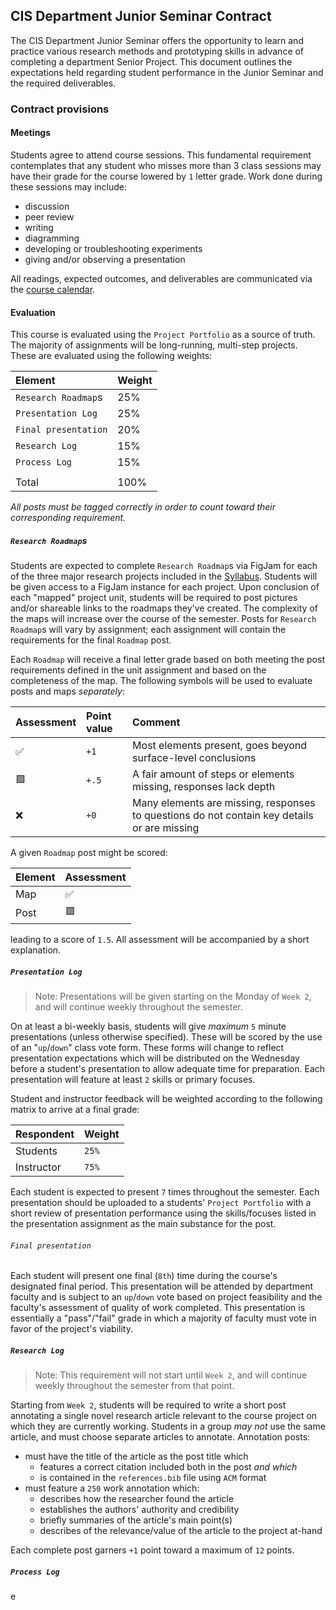 ## CIS Department Junior Seminar Contract

The CIS Department Junior Seminar offers the opportunity to learn and practice various research
methods and prototyping skills in advance of completing a department Senior Project. This document
outlines the expectations held regarding student performance in the Junior Seminar and the required
deliverables.

### Contract provisions

#### Meetings

Students agree to attend course sessions. This fundamental requirement contemplates that any student
who misses more than 3 class sessions may have their grade for the course lowered by `1` letter grade.
Work done during these sessions may include:

* discussion
* peer review
* writing
* diagramming
* developing or troubleshooting experiments
* giving and/or observing a presentation

All readings, expected outcomes, and deliverables are communicated via the [course calendar](https://chompe.rs/580-schedule).

#### Evaluation

This course is evaluated using the `Project Portfolio` as a source of truth. The majority of assignments will be
long-running, multi-step projects. These are evaluated using the following weights:

|Element |Weight |
|:-------|:------|
|`Research Roadmap`s | 25% |
|`Presentation Log`  | 25% |
|`Final presentation`| 20% |
|`Research Log`      | 15% |
|`Process Log`       | 15% |
|                    |     |
|Total               |100% |

_All posts must be tagged correctly in order to count toward their corresponding requirement._

##### `Research Roadmap`s

Students are expected to complete `Research Roadmap`s via FigJam for each of the three major research projects
included in the [Syllabus](README.md). Students will be given access to a FigJam instance for each project. Upon conclusion
of each "mapped" project unit, students will be required to post pictures and/or shareable links to the roadmaps
they've created. The complexity of the maps will increase over the course of the semester. Posts for `Research Roadmap`s will 
vary by assignment; each assignment will contain the requirements for the final `Roadmap` post.

Each `Roadmap` will receive a final letter grade based on both meeting the post requirements defined in the unit assignment
and based on the completeness of the map. The following symbols will be used to evaluate posts and maps _separately_:

|Assessment |Point value | Comment |
|:----------|:-----------|:--------|
|✅        |        `+1` |Most elements present, goes beyond surface-level conclusions |
|🟩        | `+.5`       |A fair amount of steps or elements missing, responses lack depth |
|❌        |   `+0`      |Many elements are missing, responses to questions do not contain key details or are missing |

A given `Roadmap` post might be scored:

|Element | Assessment |
|:-------|:-----------|
|Map     |✅          |
|Post    |🟩          |

leading to a score of `1.5`. All assessment will be accompanied by a short explanation.

##### `Presentation Log`

> Note: Presentations will be given starting on the Monday of `Week 2`, and will continue weekly throughout the semester.

On at least a bi-weekly basis, students will give _maximum_ `5` minute presentations (unless otherwise specified). These will be scored
by the use of an "`up`/`down`" class vote form. These forms will change to reflect presentation expectations which will be distributed on
the Wednesday before a student's presentation to allow adequate time for preparation. Each presentation will feature at least `2` skills
or primary focuses.

Student and instructor feedback will be weighted according to the following matrix to arrive at a final grade:

|Respondent |Weight |
|:----------|:------|
|Students   | `25%` |
|Instructor | `75%` |

Each student is expected to present `7` times throughout the semester. Each presentation should be uploaded to a students' `Project Portfolio`
with a short review of presentation performance using the skills/focuses listed in the presentation assignment as the main substance for the post.

###### `Final presentation`

Each student will present one final (`8th`) time during the  course's designated final period. This presentation will be attended by department faculty
and is subject to an `up`/`down` vote based on project feasibility and the faculty's assessment of quality of work completed. This presentation is
essentially a "pass"/"fail" grade in which a majority of faculty must vote in favor of the project's viability.

##### `Research Log`

> Note: This requirement will not start until `Week 2`, and will continue weekly throughout the semester from that point.

Starting from `Week 2`, students will be required to write a short post annotating a single novel research article relevant to the course project on
which they are currently working. Students in a group _may not_ use the same article, and must choose separate articles to annotate. Annotation posts:

* must have the title of the article as the post title which
  * features a correct citation included both in the post _and which_
  * is contained in the `references.bib` file using `ACM` format
* must feature a `250` work annotation which:
  * describes how the researcher found the article
  * establishes the authors' authority and credibility
  * briefly summaries of the article's main point(s)
  * describes of the relevance/value of the article to the project at-hand

Each complete post garners `+1` point toward a maximum of `12` points.

##### `Process Log`

e
